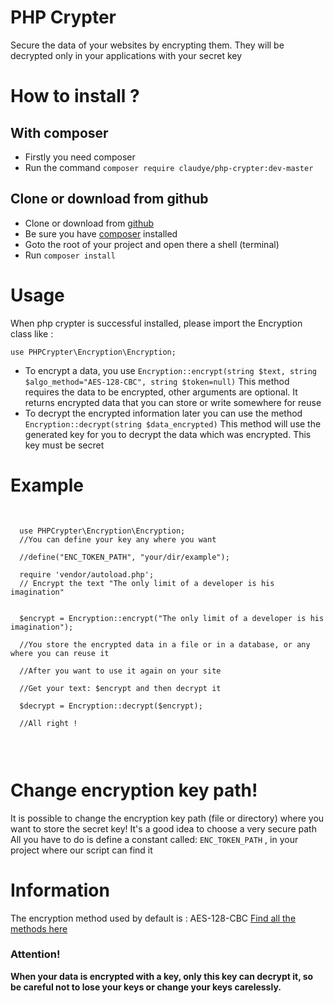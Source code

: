 # PHP Crypter
Secure the data of your websites by encrypting them. They will be decrypted only in your applications with your secret key

# How to install ?

  ## With composer

  * Firstly you need composer 
  * Run the command `composer require claudye/php-crypter:dev-master`

  ## Clone or download from github
  * Clone or download from  [github](https://github.com/Claudye/php-crypter)
  * Be sure you have [composer](https://getcomposer.org/) installed
  * Goto the root of your project and open there a shell (terminal)
  * Run `composer install`
  
# Usage
  When php crypter is successful installed, please import the Encryption class like :

  `use PHPCrypter\Encryption\Encryption;`

  * To encrypt a data, you use `Encryption::encrypt(string $text, string $algo_method="AES-128-CBC", string $token=null)`
  This method requires the data to be encrypted, other arguments are optional. It returns encrypted data that you can store or write somewhere for reuse
  * To decrypt the encrypted information later you can use the method
  `Encryption::decrypt(string $data_encrypted)`
  This method will use the generated key for you to decrypt the data which was encrypted. This key must be secret

# Example
 <pre>
 <code>

  use PHPCrypter\Encryption\Encryption;
  //You can define your key any where you want 

  //define("ENC_TOKEN_PATH", "your/dir/example");

  require 'vendor/autoload.php';
  // Encrypt the text "The only limit of a developer is his imagination" <br> <br>
  $encrypt = Encryption::encrypt("The only limit of a developer is his imagination");

  //You store the encrypted data in a file or in a database, or any where you can reuse it <br>
  //After you want to use it again on your site <br>
  //Get your text: $encrypt and then decrypt it <br>
  $decrypt = Encryption::decrypt($encrypt); 

  //All right ! <br>

</code>
</pre>

# Change encryption key path!
 It is possible to change the encryption key path (file or directory) where you want to store the secret key! It's a good idea to choose a very secure path
 All you have to do is define a constant called: `ENC_TOKEN_PATH` , in your project where our script can find it


# Information
The encryption method used by default is : AES-128-CBC
[Find all the methods here](https://www.php.net/manual/fr/function.openssl-get-cipher-methods.php)

### Attention!
**When your data is encrypted with a key, only this key can decrypt it, so be careful not to lose your keys or change your keys carelessly.**